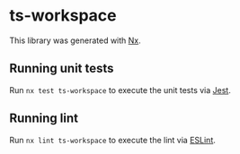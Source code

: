 # ts-workspace

This library was generated with [Nx](https://nx.dev).

## Running unit tests

Run `nx test ts-workspace` to execute the unit tests via [Jest](https://jestjs.io).

## Running lint

Run `nx lint ts-workspace` to execute the lint via [ESLint](https://eslint.org/).
